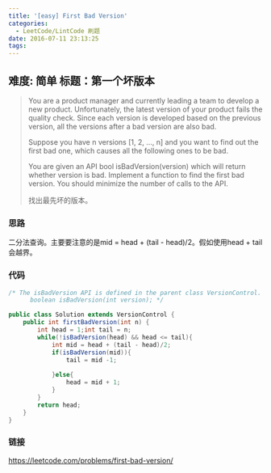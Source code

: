 ```yaml
---
title: '[easy] First Bad Version'
categories:
  - LeetCode/LintCode 刷题
date: 2016-07-11 23:13:25
tags:
---
```


## 难度: 简单  标题：第一个坏版本

> You are a product manager and currently leading a team to develop a new product. Unfortunately, the latest version of your product fails the quality check. Since each version is developed based on the previous version, all the versions after a bad version are also bad.
>
> Suppose you have n versions [1, 2, ..., n] and you want to find out the first bad one, which causes all the following ones to be bad.
>
> You are given an API bool isBadVersion(version) which will return whether version is bad. Implement a function to find the first bad version. You should minimize the number of calls to the API.
>
> 找出最先坏的版本。

### 思路

二分法查询。主要要注意的是mid = head + (tail - head)/2。假如使用head + tail 会越界。

### 代码

```java
/* The isBadVersion API is defined in the parent class VersionControl.
      boolean isBadVersion(int version); */

public class Solution extends VersionControl {
    public int firstBadVersion(int n) {
        int head = 1;int tail = n;
        while(!isBadVersion(head) && head <= tail){
            int mid = head + (tail - head)/2;
            if(isBadVersion(mid)){
                tail = mid -1;
                
            }else{
                head = mid + 1;
            }
        }
        return head;
    }
}
```
### 链接

https://leetcode.com/problems/first-bad-version/